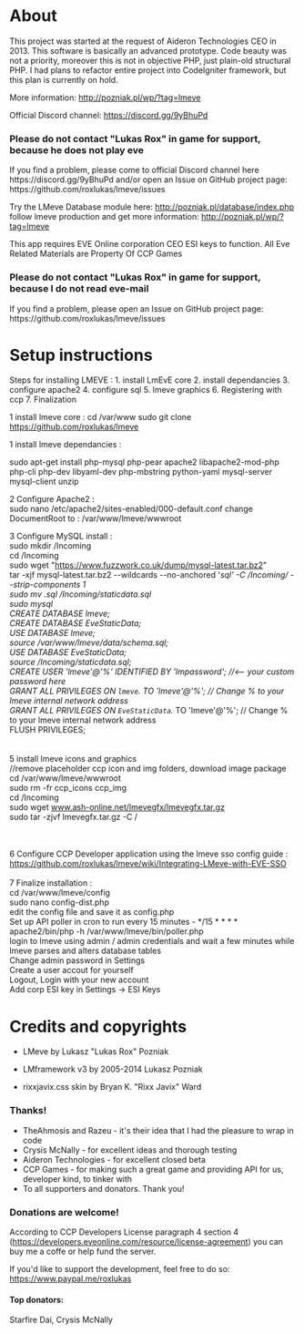 <h1>About</h1>
This project was started at the request of Aideron Technologies CEO in 2013. This software is basically an advanced prototype.
Code beauty was not a priority, moreover this is not in objective PHP, just plain-old structural PHP.
I had plans to refactor entire project into CodeIgniter framework, but this plan is currently on hold.

More information: http://pozniak.pl/wp/?tag=lmeve

Official Discord channel: https://discord.gg/9yBhuPd

<h3>Please do not contact "Lukas Rox" in game for support, because he does not play eve </h3>
If you find a problem, please come to official Discord channel here https://discord.gg/9yBhuPd 
and/or open an Issue on GitHub project page: https://github.com/roxlukas/lmeve/issues

Try the LMeve Database module here: http://pozniak.pl/database/index.php
follow lmeve production and get more information: http://pozniak.pl/wp/?tag=lmeve

This app requires EVE Online corporation CEO ESI keys to function.
All Eve Related Materials are Property Of CCP Games

<h3>Please do not contact "Lukas Rox" in game for support, because I do not read eve-mail</h3>
If you find a problem, please open an Issue on GitHub project page: https://github.com/roxlukas/lmeve/issues

<h1>Setup instructions</h1>


Steps for installing LMEVE : 
	1. install LmEvE core
	2. install dependancies
	3. configure apache2
	4. configure sql
	5. lmeve graphics
	6. Registering with ccp
	7. Finalization
	
1 install lmeve core : 
    cd /var/www
    sudo git clone https://github.com/roxlukas/lmeve
    	  
	  
1 install lmeve dependancies : 

  sudo apt-get install php-mysql php-pear apache2 libapache2-mod-php 
            php-cli php-dev libyaml-dev php-mbstring 
            python-yaml mysql-server mysql-client unzip
  
2 Configure Apache2 : <br>
	sudo nano /etc/apache2/sites-enabled/000-default.conf
	change DocumentRoot to : /var/www/lmeve/wwwroot
	
	  
3 Configure MySQL install : <br>
	sudo mkdir /Incoming <br>
	cd /Incoming <br>
	sudo wget "https://www.fuzzwork.co.uk/dump/mysql-latest.tar.bz2" <br>
	tar -xjf mysql-latest.tar.bz2 --wildcards --no-anchored '*sql' -C /Incoming/ --strip-components 1 <br>
	sudo mv *.sql /Incoming/staticdata.sql <br>
	sudo mysql <br>
	CREATE DATABASE lmeve; <br>
	CREATE DATABASE EveStaticData; <br>
	USE DATABASE lmeve; <br>
	source /var/www/lmeve/data/schema.sql; <br>
	USE DATABASE EveStaticData; <br>
	source /Incoming/staticdata.sql;  <br>
	CREATE USER 'lmeve'@'%' IDENTIFIED BY 'lmpassword';  		//<-- your custom password here <br>
	GRANT ALL PRIVILEGES ON `lmeve`.* TO 'lmeve'@'%';    		// Change % to your lmeve internal network address <br>
	GRANT ALL PRIVILEGES ON `EveStaticData`.* TO 'lmeve'@'%'; // Change % to your lmeve internal network address <br>
	FLUSH PRIVILEGES; <br>
 <br>
      <br>
5 install lmeve icons and graphics <br>
  //remove placeholder ccp icon and img folders, download image package <br>
    cd /var/www/lmeve/wwwroot <br>
    sudo rm -fr ccp_icons ccp_img <br>
    cd /Incoming <br>
    sudo wget www.ash-online.net/lmevegfx/lmevegfx.tar.gz <br>
    sudo tar -zjvf lmevegfx.tar.gz -C / <br>
		 <br> <br>
    
6 Configure CCP Developer application using the lmeve sso config guide :  <br>
  https://github.com/roxlukas/lmeve/wiki/Integrating-LMeve-with-EVE-SSO <br>
 <br>
7 Finalize installation :  <br>
	cd /var/www/lmeve/config <br>
	sudo nano config-dist.php  <br>
	edit the config file and save it as config.php  <br>
    Set up API poller in cron to run every 15 minutes -   */15 * * * * apache2/bin/php -h /var/www/lmeve/bin/poller.php <br>
	login to lmeve using admin / admin credentials and wait a few minutes while lmeve parses and alters database tables <br>
	Change admin password in Settings  <br>
	Create a user accout for yourself <br>
	Logout, Login with your new account <br>
	Add corp ESI key in Settings -> ESI Keys <br>

  
<h1>Credits and copyrights</h1>

* LMeve by Lukasz "Lukas Rox" Pozniak

* LMframework v3 by 2005-2014 Lukasz Pozniak

* rixxjavix.css skin by Bryan K. "Rixx Javix" Ward

<h3>Thanks!</h3>

* TheAhmosis and Razeu - it's their idea that I had the pleasure to wrap in code
* Crysis McNally - for excellent ideas and thorough testing
* Aideron Technologies - for excellent closed beta
* CCP Games - for making such a great game and providing API for us, developer kind, to tinker with
* To all supporters and donators. Thank you!

<h3>Donations are welcome!</h3>

According to CCP Developers License paragraph 4 section 4 (https://developers.eveonline.com/resource/license-agreement)
you can buy me a coffe or help fund the server.

If you'd like to support the development, feel free to do so: https://www.paypal.me/roxlukas

<h4>Top donators:</h4>
Starfire Dai, Crysis McNally

